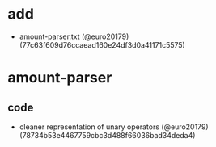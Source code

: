 # add

* amount-parser.txt (@euro20179) (77c63f609d76ccaead160e24df3d0a41171c5575)


# amount-parser

## code

* cleaner representation of unary operators (@euro20179) (78734b53e4467759cbc3d488f66036bad34deda4)


